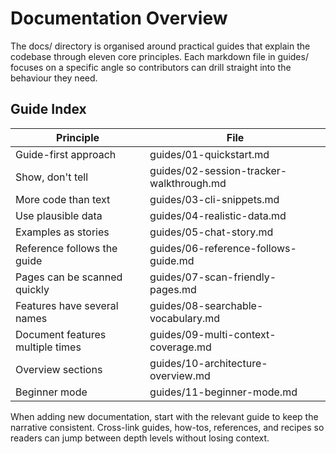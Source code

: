 ﻿# Documentation Overview

The docs/ directory is organised around practical guides that explain the codebase through eleven core principles. Each markdown file in guides/ focuses on a specific angle so contributors can drill straight into the behaviour they need.

## Guide Index

| Principle | File |
|-----------|------|
| Guide-first approach | guides/01-quickstart.md |
| Show, don't tell | guides/02-session-tracker-walkthrough.md |
| More code than text | guides/03-cli-snippets.md |
| Use plausible data | guides/04-realistic-data.md |
| Examples as stories | guides/05-chat-story.md |
| Reference follows the guide | guides/06-reference-follows-guide.md |
| Pages can be scanned quickly | guides/07-scan-friendly-pages.md |
| Features have several names | guides/08-searchable-vocabulary.md |
| Document features multiple times | guides/09-multi-context-coverage.md |
| Overview sections | guides/10-architecture-overview.md |
| Beginner mode | guides/11-beginner-mode.md |

When adding new documentation, start with the relevant guide to keep the narrative consistent. Cross-link guides, how-tos, references, and recipes so readers can jump between depth levels without losing context.
